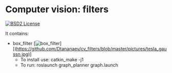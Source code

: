 Computer vision: filters
====================================================

[![BSD2 License](http://img.shields.io/badge/license-BSD2-brightgreen.svg)](https://github.com/Dtananaev/cv_filters/blob/master/LICENSE.md) 

It contains:

* box_filter
 [![box_filter](https://github.com/Dtananaev/cv_filters/tree/master/box_filter/pictures/volt_gaussn.ppm)][(https://github.com/Dtananaev/cv_filters/blob/master/pictures/tesla_gaussn.jpg)]
     * To install use: catkin_make -j1 
     * To run: roslaunch graph_planner graph.launch
